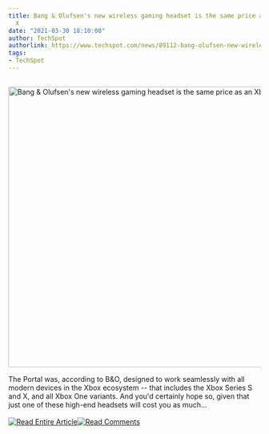 ```yaml
---
title: Bang & Olufsen's new wireless gaming headset is the same price as an Xbox Series
  X
date: "2021-03-30 18:10:00"
author: TechSpot
authorlink: https://www.techspot.com/news/89112-bang-olufsen-new-wireless-gaming-headset-same-price.html
tags:
- TechSpot
---
```

<a href="https://www.techspot.com/news/89112-bang-olufsen-new-wireless-gaming-headset-same-price.html" target="_blank"><img src="https://static.techspot.com/images2/news/ts3_thumbs/2021/03/2021-03-30-ts3_thumbs-a51.jpg" width="800" height="560" style="padding: 15px 0" title="Bang &amp; Olufsen's new wireless gaming headset is the same price as an Xbox Series X" /></a><br />The Portal was, according to B&amp;O, designed to work seamlessly with all modern devices in the Xbox ecosystem -- that includes the Xbox Series S and X, and all Xbox One variants. And you'd certainly hope so, given that just one of these high-end headsets will cost you as much...<br /><br /><a href="https://www.techspot.com/news/89112-bang-olufsen-new-wireless-gaming-headset-same-price.html"><img src="https://static.techspot.com/images/rss/rss_buttons_01.png" border="0" alt="Read Entire Article" /></a><a href="https://www.techspot.com/news/89112-bang-olufsen-new-wireless-gaming-headset-same-price.html#comments"><img src="https://static.techspot.com/images/rss/rss_buttons_02.png" border="0" alt="Read Comments" /></a><br /><br />